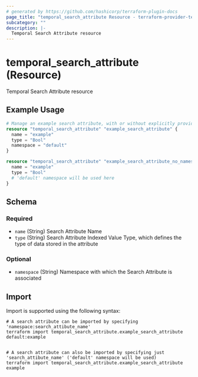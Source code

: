 ```yaml
---
# generated by https://github.com/hashicorp/terraform-plugin-docs
page_title: "temporal_search_attribute Resource - terraform-provider-temporal"
subcategory: ""
description: |-
  Temporal Search Attribute resource
---
```


# temporal_search_attribute (Resource)

Temporal Search Attribute resource

## Example Usage

```terraform
# Manage an example search attribute, with or without explicitly providing a namespace
resource "temporal_search_attribute" "example_search_attribute" {
  name = "example"
  type = "Bool"
  namespace = "default"
}

resource "temporal_search_attribute" "example_search_attribute_no_namespace" {
  name = "example"
  type = "Bool"
  # 'default' namespace will be used here
}
```

<!-- schema generated by tfplugindocs -->
## Schema

### Required

- `name` (String) Search Attribute Name
- `type` (String) Search Attribute Indexed Value Type, which defines the type of data stored in the attribute

### Optional

- `namespace` (String) Namespace with which the Search Attribute is associated

## Import

Import is supported using the following syntax:

```shell
# A search attribute can be imported by specifying 'namespace:search_attibute_name'
terraform import temporal_search_attribute.example_search_attribute default:example


# A search attribute can also be imported by specifying just 'search_attibute_name' ('default' namespace will be used)
terraform import temporal_search_attribute.example_search_attribute example
```
